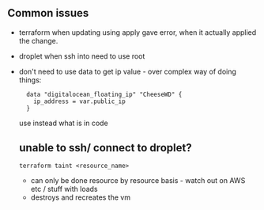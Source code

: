 #

## Common issues
- terraform when updating using apply gave error, when it actually applied the change.
- droplet when ssh into need to use root
- don't need to use data to get ip value - over complex way of doing things:
  ```
    data "digitalocean_floating_ip" "CheeseWD" {
      ip_address = var.public_ip
    }
  ```
  use instead what is in code

  ## unable to ssh/ connect to droplet?
  ```
  terraform taint <resource_name>
  ```
  - can only be done resource by resource basis - watch out on AWS etc / stuff with loads
  - destroys and recreates the vm
